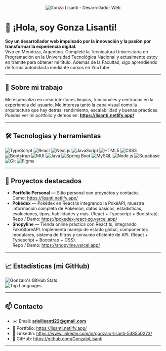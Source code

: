 <p align="center">
  <img src="https://img.shields.io/static/v1?label=Gonza%20Lisanti&message=Desarrollador%20Web&color=%2300d3d3&labelColor=000000&style=for-the-badge" alt="Gonza Lisanti - Desarrollador Web" />
</p>

# 👋 ¡Hola, soy Gonza Lisanti!

**Soy un desarrollador web impulsado por la innovación y la pasión por transformar la experiencia digital.**  
Vivo en Mendoza, Argentina. Completé la Tecnicatura Universitaria en Programación en la Universidad Tecnológica Nacional y actualmente estoy en trámite para obtener mi título. Además de la Facultad, sigo aprendiendo de forma autodidacta mediante cursos en YouTube.

---

## 🔭 Sobre mi trabajo
Me especializo en crear interfaces limpias, funcionales y centradas en la experiencia del usuario. Me interesa tanto la capa visual como la arquitectura que hay detrás: rendimiento, escalabilidad y buenas prácticas.  
Puedes ver mi portfolio y demos en: **https://lisanti.netlify.app/**

---

## 🛠️ Tecnologías y herramientas
<p>
  <img alt="TypeScript" src="https://img.shields.io/badge/TypeScript-%2300d3d3?logo=typescript&logoColor=white&labelColor=000000&style=for-the-badge" />
  <img alt="React" src="https://img.shields.io/badge/React-%2300d3d3?logo=react&logoColor=white&labelColor=000000&style=for-the-badge" />
  <img alt="Next.js" src="https://img.shields.io/badge/Next.js-%2300d3d3?logo=nextdotjs&logoColor=white&labelColor=000000&style=for-the-badge" />
  <img alt="JavaScript" src="https://img.shields.io/badge/JavaScript-%2300d3d3?logo=javascript&logoColor=white&labelColor=000000&style=for-the-badge" />
  <img alt="HTML5" src="https://img.shields.io/badge/HTML5-%2300d3d3?logo=html5&logoColor=white&labelColor=000000&style=for-the-badge" />
  <img alt="CSS3" src="https://img.shields.io/badge/CSS3-%2300d3d3?logo=css3&logoColor=white&labelColor=000000&style=for-the-badge" />
  <img alt="Bootstrap" src="https://img.shields.io/badge/Bootstrap-%2300d3d3?logo=bootstrap&logoColor=white&labelColor=000000&style=for-the-badge" />
  <img alt="MUI" src="https://img.shields.io/badge/MUI-%2300d3d3?logo=mui&logoColor=white&labelColor=000000&style=for-the-badge" />
  <img alt="Java" src="https://img.shields.io/badge/Java-%2300d3d3?logo=java&logoColor=white&labelColor=000000&style=for-the-badge" />
  <img alt="Spring Boot" src="https://img.shields.io/badge/Spring%20Boot-%2300d3d3?logo=spring&logoColor=white&labelColor=000000&style=for-the-badge" />
  <img alt="MySQL" src="https://img.shields.io/badge/MySQL-%2300d3d3?logo=mysql&logoColor=white&labelColor=000000&style=for-the-badge" />
  <img alt="Node.js" src="https://img.shields.io/badge/Node.js-%2300d3d3?logo=node.js&logoColor=white&labelColor=000000&style=for-the-badge" />
  <img alt="Supabase" src="https://img.shields.io/badge/Supabase-%2300d3d3?logo=supabase&logoColor=white&labelColor=000000&style=for-the-badge" />
  <img alt="Git" src="https://img.shields.io/badge/Git-%2300d3d3?logo=git&logoColor=white&labelColor=000000&style=for-the-badge" />
  <img alt="Figma" src="https://img.shields.io/badge/Figma-%2300d3d3?logo=figma&logoColor=white&labelColor=000000&style=for-the-badge" />
</p>

---

## 💼 Proyectos destacados
- **Portfolio Personal** — Sitio personal con proyectos y contacto.  
  Demo: https://lisanti.netlify.app/  
- **Pokédex** — Pokédex en React.ts integrando la PokéAPI, muestra información completa de Pokémon, datos básicos, estadísticas, evoluciones, tipos, habilidades y más. (React + Typescript + Bootstrap).  
  Repo / Demo: https://pokedex-react-zg.vercel.app/
- **Shopyline** — Tienda online práctica con React.ts, integrando FakeStoreAPI. Implementa manejo de estado global, componentes modulares, sistema de filtros y consumo eficiente de API. (React + Typescript + Bootstrap + CSS).  
  Repo / Demo: https://shopyline.vercel.app/

---

## 📈 Estadísticas (mi GitHub)
![Gonzalo's GitHub Stats](https://github-readme-stats.vercel.app/api?username=GonzaloLisanti&show_icons=true&theme=dark)  
![Top Languages](https://github-readme-stats.vercel.app/api/top-langs/?username=GonzaloLisanti&layout=compact&theme=dark)

---

## 📫 Contacto
- ✉️ Email: **ariellisanti22@gmail.com**  
- 🔗 Portfolio: https://lisanti.netlify.app/  
- 🔗 LinkedIn: https://www.linkedin.com/in/gonzalo-lisanti-538550273/  
- 🐙 GitHub: https://github.com/GonzaloLisanti

---
